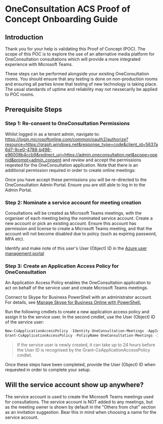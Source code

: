 # OneConsultation ACS Proof of Concept Onboarding Guide

## Introduction

Thank you for your help is validating this Proof of Concept (POC). The scope of this POC is to explore the use of an alternative media platform for OneConsultation consultations which will provide a more integrated experience with Microsoft Teams.

These steps can be performed alongside your existing OneConsultation rooms. You should ensure that any testing is done on non-production rooms and ensuring all parties know that testing of new technology is taking place. The usual standards of uptime and reliability may not nessecarily be applied to POC rooms.

## Prerequisite Steps

### Step 1: Re-consent to OneConsultation Permissions

Whilst logged in as a tenant admin, navigate to: https://login.microsoftonline.com/common/oauth2/authorize?resource=https://graph.windows.net&response_type=code&client_id=5637a6d7-9ce0-4788-b498-e96008b4ccb9&redirect_uri=https://admin.oneconsultation.net&scope=openid&prompt=admin_consent and review and accept the permissions reqested for the OneConsultation application. Note that there is an additional permission required in order to create online meetings:

Once you have accept these permissions you will be re-directed to the OneConsultation Admin Portal. Ensure you are still able to log in to the Admin Portal.

### Step 2: Nominate a service account for meeting creation

Consultations will be created as Microsoft Teams meetings, with the organiser of each meeting being the nominated service account. Create a new account or pick an existing account. Ensure this account has permission and license to create a Microsoft Teams meeting, and that the account will not become disabled due to policy (such as expiring password, MFA etc).

Identify and make note of this user's User (Object) ID in the [Azure user management portal](https://portal.azure.com/#blade/Microsoft_AAD_IAM/UsersManagementMenuBlade)

### Step 3: Create an Application Access Policy for OneConsultation

An Application Access Policy enables the OneConsultation application to act on behalf of the service user and create Microsoft Teams meetings.

Connect to Skype for Business PowerShell with an administrator account. For details, see [Manage Skype for Business Online with PowerShell.](https://docs.microsoft.com/en-us/microsoft-365/enterprise/manage-skype-for-business-online-with-microsoft-365-powershell)

Run the following cmdlets to create a new application access policy and assign it to the service user. In the second cmdlet, use the User (Object) ID of the service user:

```powershell
New-CsApplicationAccessPolicy -Identity OneConsultation-Meetings -AppIds "5637a6d7-9ce0-4788-b498-e96008b4ccb9" -Description "OneConsultation Meeting Creation Policy"
Grant-CsApplicationAccessPolicy -PolicyName OneConsultation-Meetings -Identity "SERVICE_USER_ID"
```

> If the service user is newly created, it can take up to 24 hours before the User ID is recognised by the Grant-CsApplicationAccessPolicy cmdlet.

Once these steps have been completed, provide the User (Object) ID when requested in order to complete your setup.

## Will the service account show up anywhere?

The service account is used to create the Microsoft Teams meetings used for consultations. The service account is NOT added to any meetings, but as the meeting owner is shown by default in the "Others from chat" section as an invitation suggestion. Bear this in mind when choosing a name for the service account.
